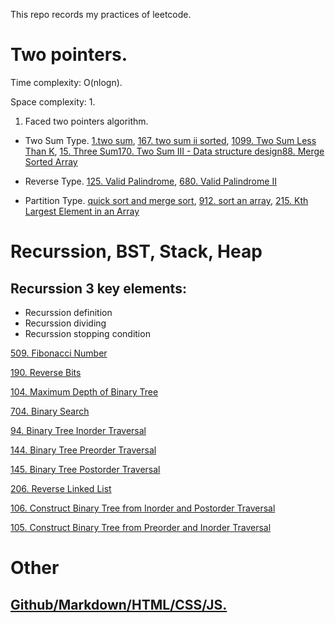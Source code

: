 This repo records my practices of leetcode.


# Two pointers.

Time complexity: O(nlogn).

Space complexity: 1.

1. Faced two pointers algorithm.
  - Two Sum Type. [1.two sum](LC/1.two_sum.md),  [167. two sum ii sorted](), [1099. Two Sum Less Than K](LC/1099.Two_Sum_Less_Than_K.md), [15. Three Sum](LC/15.Three_Sum.md)[170. Two Sum III - Data structure design](LC/170.Two_Sum_III-Data_structure_design.md)[88. Merge Sorted Array](LC/88.Merge_Sorted_Array.md)

  - Reverse Type. [125. Valid Palindrome](LC/125.Valid_Palindrome.md), [680. Valid Palindrome II](LC/680.Valid_Palindrome_II.md)
  - Partition Type. [quick sort and merge sort](note/quick_sort_and_merge_sort.md), [912. sort an array](LC/912.sort_an_array.md), [215. Kth Largest Element in an Array](LC/215.Kth_Largest_Element_in_an_Array.md)


# Recurssion, BST, Stack, Heap

## Recurssion 3 key elements:
- Recurssion definition
- Recurssion dividing
- Recurssion stopping condition

[509. Fibonacci Number](LC/509.Fibonacci_Number.md)


[190. Reverse Bits](LC/190.Reverse_Bits.md)

[104. Maximum Depth of Binary Tree](LC/104.Maximum_Depth_of_Binary_Tree.md)

[704. Binary Search](LC/704.Binary_Search.md)

[94. Binary Tree Inorder Traversal](LC/94.Binary_Tree_Inorder_Traversal.md)

[144. Binary Tree Preorder Traversal](LC/144.Binary_Tree_Preorder_Traversal.md)

[145. Binary Tree Postorder Traversal](LC/145.Binary_Tree_Postorder_Traversal.md) 

[206. Reverse Linked List](LC/206.md)

[106. Construct Binary Tree from Inorder and Postorder Traversal](LC/106.Construct_Binary_Tree.md)

[105. Construct Binary Tree from Preorder and Inorder Traversal](LC/105.md)




# Other
## [Github/Markdown/HTML/CSS/JS.](basic/)
